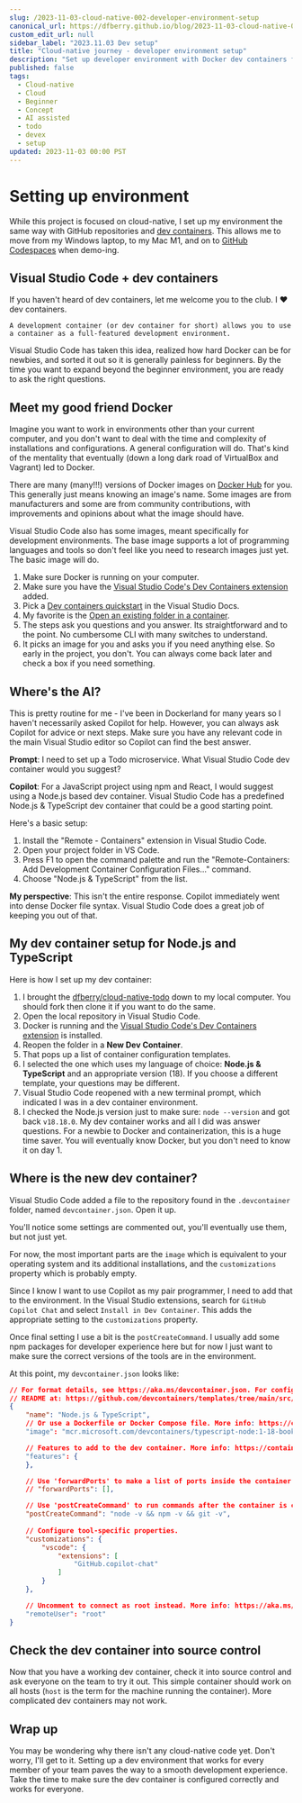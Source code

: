 ```yaml
---
slug: /2023-11-03-cloud-native-002-developer-environment-setup
canonical_url: https://dfberry.github.io/blog/2023-11-03-cloud-native-002-developer-environment-setup
custom_edit_url: null
sidebar_label: "2023.11.03 Dev setup"
title: "Cloud-native journey - developer environment setup"
description: "Set up developer environment with Docker dev containers for Visual Studio Code."
published: false
tags: 
  - Cloud-native
  - Cloud
  - Beginner
  - Concept
  - AI assisted
  - todo
  - devex
  - setup
updated: 2023-11-03 00:00 PST
---
```

# Setting up environment

While this project is focused on cloud-native, I set up my environment the same way with GitHub repositories and [dev containers](https://containers.dev/). This allows me to move from my Windows laptop, to my Mac M1, and on to [GitHub Codespaces](https://github.com/features/codespaces) when demo-ing. 

## Visual Studio Code + dev containers

If you haven't heard of dev containers, let me welcome you to the club. I ❤️  dev containers. 

    A development container (or dev container for short) allows you to use a container as a full-featured development environment.
    
Visual Studio Code has taken this idea, realized how hard Docker can be for newbies, and sorted it out so it is generally painless for beginners. By the time you want to expand beyond the beginner environment, you are ready to ask the right questions. 

## Meet my good friend Docker 

Imagine you want to work in environments other than your current computer, and you don't want to deal with the time and complexity of installations and configurations. A general configuration will do. That's kind of the mentality that eventually (down a long dark road of VirtualBox and Vagrant) led to Docker. 

There are many (many!!!) versions of Docker images on [Docker Hub](https://hub.docker.com/) for you. This generally just means knowing an image's name. Some images are from manufacturers and some are from community contributions, with improvements and opinions about what the image should have. 

Visual Studio Code also has some images, meant specifically for development environments. The base image supports a lot of programming languages and tools so don't feel like you need to research images just yet. The basic image will do. 

1. Make sure Docker is running on your computer.
2. Make sure you have the [Visual Studio Code's Dev Containers extension](https://marketplace.visualstudio.com/items?itemName=ms-vscode-remote.remote-containers) added.
3. Pick a [Dev containers quickstart](https://code.visualstudio.com/docs/devcontainers/containers#_picking-your-quick-start) in the Visual Studio Docs. 
4. My favorite is the [Open an existing folder in a container](https://code.visualstudio.com/docs/devcontainers/containers#_quick-start-open-an-existing-folder-in-a-container).
5. The steps ask you questions and you answer. Its straightforward and to the point. No cumbersome CLI with many switches to understand. 
6. It picks an image for you and asks you if you need anything else. So early in the project, you don't. You can always come back later and check a box if you need something. 

## Where's the AI?

This is pretty routine for me - I've been in Dockerland for many years so I haven't necessarily asked Copilot for help. However, you can always ask Copilot for advice or next steps. Make sure you have any relevant code in the main Visual Studio editor so Copilot can find the best answer. 

**Prompt**: I need to set up a Todo microservice. What Visual Studio Code dev container would you suggest? 

**Copilot**: For a JavaScript project using npm and React, I would suggest using a Node.js based dev container. Visual Studio Code has a predefined Node.js & TypeScript dev container that could be a good starting point.

Here's a basic setup:

1. Install the "Remote - Containers" extension in Visual Studio Code.
2. Open your project folder in VS Code.
3. Press F1 to open the command palette and run the "Remote-Containers: Add Development Container Configuration Files..." command.
4. Choose "Node.js & TypeScript" from the list.

**My perspective**: This isn't the entire response. Copilot immediately went into dense Docker file syntax. Visual Studio Code does a great job of keeping you out of that. 

## My dev container setup for Node.js and TypeScript

Here is how I set up my dev container: 

1. I brought the [dfberry/cloud-native-todo](https://github.com/dfberry/cloud-native-todo) down to my local computer. You should fork then clone it if you want to do the same.
2. Open the local repository in Visual Studio Code.
3. Docker is running and the [Visual Studio Code's Dev Containers extension](https://marketplace.visualstudio.com/items?itemName=ms-vscode-remote.remote-containers) is installed. 
4. Reopen the folder in a **New Dev Container**.
5. That pops up a list of container configuration templates. 
6. I selected the one which uses my language of choice: **Node.js & TypeScript** and an appropriate version (18). If you choose a different template, your questions may be different. 
7. Visual Studio Code reopened with a new terminal prompt, which indicated I was in a dev container environment. 
8. I checked the Node.js version just to make sure: `node --version` and got back `v18.18.0`. My dev container works and all I did was answer questions. For a newbie to Docker and containerization, this is a huge time saver. You will eventually know Docker, but you don't need to know it on day 1. 

## Where is the new dev container? 

Visual Studio Code added a file to the repository found in the `.devcontainer` folder, named `devcontainer.json`. Open it up. 

You'll notice some settings are commented out, you'll eventually use them, but not just yet. 

For now, the most important parts are the `image` which is equivalent to your operating system and its additional installations, and the `customizations` property which is probably empty. 

Since I know I want to use Copilot as my pair programmer, I need to add that to the environment. In the Visual Studio extensions, search for `GitHub Copilot Chat` and select `Install in Dev Container`. This adds the appropriate setting to the `customizations` property.

Once final setting I use a bit is the `postCreateCommand`. I usually add some npm packages for developer experience here but for now I just want to make sure the correct versions of the tools are in the environment. 

At this point, my `devcontainer.json` looks like: 

```json
// For format details, see https://aka.ms/devcontainer.json. For config options, see the
// README at: https://github.com/devcontainers/templates/tree/main/src/typescript-node
{
	"name": "Node.js & TypeScript",
	// Or use a Dockerfile or Docker Compose file. More info: https://containers.dev/guide/dockerfile
	"image": "mcr.microsoft.com/devcontainers/typescript-node:1-18-bookworm",

	// Features to add to the dev container. More info: https://containers.dev/features.
	"features": {		
	},

	// Use 'forwardPorts' to make a list of ports inside the container available locally.
	// "forwardPorts": [],

	// Use 'postCreateCommand' to run commands after the container is created.
	"postCreateCommand": "node -v && npm -v && git -v",
    
	// Configure tool-specific properties.
	"customizations": {
		"vscode": {
			"extensions": [
				"GitHub.copilot-chat"
			]
		}
	},

	// Uncomment to connect as root instead. More info: https://aka.ms/dev-containers-non-root.
	"remoteUser": "root"
}
```

## Check the dev container into source control

Now that you have a working dev container, check it into source control and ask everyone on the team to try it out. This simple container should work on all hosts (`host` is the term for the machine running the container). More complicated dev containers may not work. 

## Wrap up

You may be wondering why there isn't any cloud-native code yet. Don't worry, I'll get to it. Setting up a dev environment that works for every member of your team paves the way to a smooth development experience. Take the time to make sure the dev container is configured correctly and works for everyone. 
